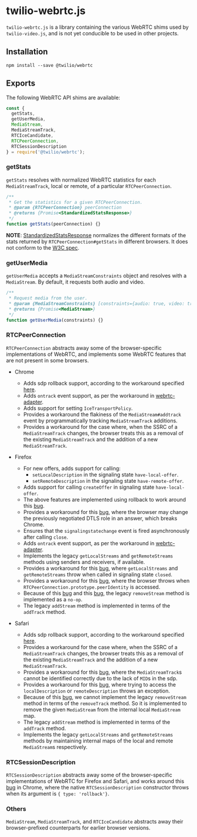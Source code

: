 twilio-webrtc.js
================

`twilio-webrtc.js` is a library containing the various WebRTC shims used by `twilio-video.js`, and is
not yet conducible to be used in other projects.

## Installation

```
npm install --save @twilio/webrtc
```

## Exports

The following WebRTC API shims are available:

```javascript
const {
  getStats,
  getUserMedia,
  MediaStream,
  MediaStreamTrack,
  RTCIceCandidate,
  RTCPeerConnection,
  RTCSessionDescription
} = require('@twilio/webrtc');
```

### getStats

`getStats` resolves with normalized WebRTC statistics for each
`MediaStreamTrack`, local or remote, of a particular `RTCPeerConnection`.

```javascript
/**
 * Get the statistics for a given RTCPeerConnection.
 * @param {RTCPeerConnection} peerConnection
 * @returns {Promise<StandardizedStatsResponse>}
 */
function getStats(peerConnection) {}
```

__NOTE__: [StandardizedStatsResponse](https://github.com/twilio/twilio-webrtc.js/blob/master/lib/getstats.js#L299)
normalizes the different formats of the stats returned by `RTCPeerConnection#getStats` in different
browsers. It does not conform to the [W3C spec](https://www.w3.org/TR/webrtc-stats/).

### getUserMedia

`getUserMedia` accepts a `MediaStreamConstraints` object and resolves
with a `MediaStream`. By default, it requests both audio and video.

```javascript
/**
 * Request media from the user.
 * @param {MediaStreamConstraints} [constraints={audio: true, video: true}]
 * @returns {Promise<MediaStream>}
 */
function getUserMedia(constraints) {}
```

### RTCPeerConnection

`RTCPeerConnection` abstracts away some of the browser-specific implementations
of WebRTC, and implements some WebRTC features that are not present in some
browsers.

* Chrome
    * Adds sdp rollback support, according to the workaround specified [here](https://bugs.chromium.org/p/webrtc/issues/detail?id=5738#c3).
    * Adds `ontrack` event support, as per the workaround in [webrtc-adapter](https://github.com/webrtc/adapter/blob/master/src/js/chrome/chrome_shim.js#L19).
    * Adds support for setting `IceTransportPolicy`.
    * Provides a workaround the flakiness of the `MediaStream#addtrack` event by programmatically
      tracking `MediaStreamTrack` additions.
    * Provides a workaround for the case where, when the SSRC of a `MediaStreamTrack` changes, the
      browser treats this as a removal of the existing `MediaStreamTrack` and the addition of a new
      `MediaStreamTrack`.

* Firefox
    * For new offers, adds support for calling:
        * `setLocalDescription` in the signaling state `have-local-offer`.
        * `setRemoteDescription` in the signaling state `have-remote-offer`.
    * Adds support for calling `createOffer` in signaling state `have-local-offer`.
    * The above features are implemented using rollback to work around this [bug](https://bugzilla.mozilla.org/show_bug.cgi?id=1072388).
    * Provides a workaround for this [bug](https://bugzilla.mozilla.org/show_bug.cgi?id=1240897), where the browser may change the
      previously negotiated DTLS role in an answer, which breaks Chrome.
    * Ensures that the `signalingstatechange` event is fired asynchronously after
      calling `close`.
    * Adds `ontrack` event support, as per the workaround in [webrtc-adapter](https://github.com/webrtc/adapter/blob/master/src/js/firefox/firefox_shim.js#L14).
    * Implements the legacy `getLocalStreams` and `getRemoteStreams` methods
      using senders and receivers, if available.
    * Provides a workaround for this [bug](https://bugzilla.mozilla.org/show_bug.cgi?id=1154084),
      where `getLocalStreams` and `getRemoteStreams` throw when called in signaling state
      `closed`.
    * Provides a workaround for this [bug](https://bugzilla.mozilla.org/show_bug.cgi?id=1363815),
      where the browser throws when `RTCPeerConnection.prototype.peerIdentity` is accessed.
    * Because of this [bug](https://bugzilla.mozilla.org/show_bug.cgi?id=1133874) and
      this [bug](https://bugzilla.mozilla.org/show_bug.cgi?id=842455), the legacy
      `removeStream` method is implemented as a `no-op`.
    * The legacy `addStream` method is implemented in terms of the `addTrack` method.

* Safari
    * Adds sdp rollback support, according to the workaround specified [here](https://bugs.chromium.org/p/webrtc/issues/detail?id=5738#c3).
    * Provides a workaround for the case where, when the SSRC of a `MediaStreamTrack` changes, the
      browser treats this as a removal of the existing `MediaStreamTrack` and the addition of a new
      `MediaStreamTrack`.
    * Provides a workaround for this [bug](https://bugs.webkit.org/show_bug.cgi?id=174519), where
      the `MediaStreamTrack`s cannot be identified correctly due to the lack of `MID`s in the sdp.
    * Provides a workaround for this [bug](https://bugs.webkit.org/show_bug.cgi?id=174323), where
      trying to access the `localDescription` or `remoteDescription` throws an exception.
    * Because of this [bug](https://bugs.webkit.org/show_bug.cgi?id=174327), we cannot implement
      the legacy `removeStream` method in terms of the `removeTrack` method. So it is implemented
      to remove the given `MediaStream` from the internal local `MediaStream` map.
    * The legacy `addStream` method is implemented in terms of the `addTrack` method.
    * Implements the legacy `getLocalStreams` and `getRemoteStreams` methods by maintaining internal
      maps of the local and remote `MediaStream`s respectively.

### RTCSessionDescription

`RTCSessionDescription` abstracts away some of the browser-specific implementations
of WebRTC for Firefox and Safari, and works around this [bug](https://bugs.chromium.org/p/webrtc/issues/detail?id=4676)
in Chrome, where the native `RTCSessionDescription` constructor throws when its argument is
`{ type: 'rollback'}`.

### Others

`MediaStream`, `MediaStreamTrack`, and `RTCIceCandidate` abstracts away their
browser-prefixed counterparts for earlier browser versions.
